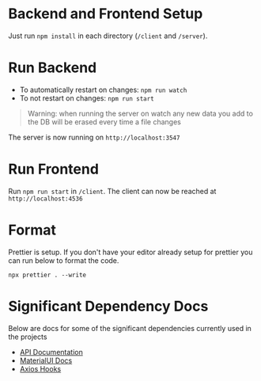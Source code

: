 # Backend and Frontend Setup
Just run `npm install` in each directory (`/client` and `/server`).

# Run Backend
* To automatically restart on changes: `npm run watch`
* To not restart on changes: `npm run start`

> Warning: when running the server on watch any new data you add to the DB will be erased every time a file changes

The server is now running on `http://localhost:3547`

# Run Frontend
Run `npm run start` in `/client`. The client can now be reached at `http://localhost:4536`

# Format
Prettier is setup. If you don't have your editor already setup for prettier you can run below to format the code.

`npx prettier . --write`

# Significant Dependency Docs
Below are docs for some of the significant dependencies currently used in the projects

- [API Documentation](https://github.com/WiseLibs/better-sqlite3/blob/master/docs/api.md)
- [MaterialUI Docs](https://mui.com/material-ui/all-components/)
- [Axios Hooks](https://www.npmjs.com/package/axios-hooks)
